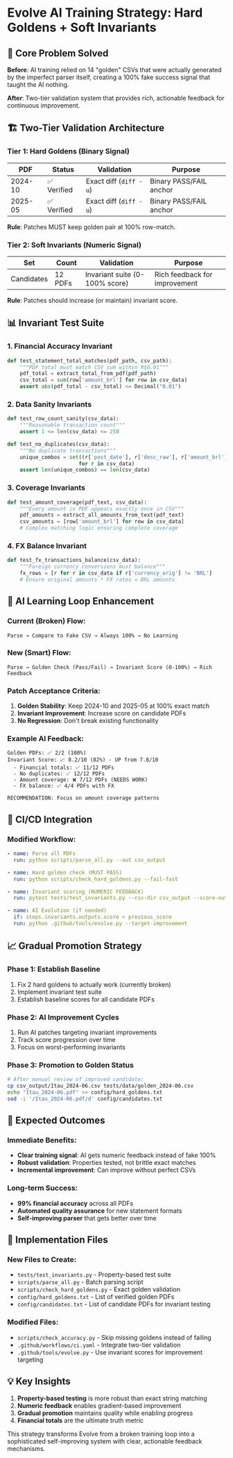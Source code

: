 # Evolve AI Training Strategy: Hard Goldens + Soft Invariants

## 🎯 Core Problem Solved

**Before**: AI training relied on 14 "golden" CSVs that were actually generated by the imperfect parser itself, creating a 100% fake success signal that taught the AI nothing.

**After**: Two-tier validation system that provides rich, actionable feedback for continuous improvement.

## 🏗️ Two-Tier Validation Architecture

### Tier 1: Hard Goldens (Binary Signal)
| PDF | Status | Validation | Purpose |
|-----|--------|------------|---------|
| 2024-10 | ✅ Verified | Exact diff (`diff -u`) | Binary PASS/FAIL anchor |
| 2025-05 | ✅ Verified | Exact diff (`diff -u`) | Binary PASS/FAIL anchor |

**Rule**: Patches MUST keep golden pair at 100% row-match.

### Tier 2: Soft Invariants (Numeric Signal)
| Set | Count | Validation | Purpose |
|-----|-------|------------|---------|
| Candidates | 12 PDFs | Invariant suite (0-100% score) | Rich feedback for improvement |

**Rule**: Patches should increase (or maintain) invariant score.

## 📊 Invariant Test Suite

### 1. Financial Accuracy Invariant
```python
def test_statement_total_matches(pdf_path, csv_path):
    """PDF total must match CSV sum within R$0.01"""
    pdf_total = extract_total_from_pdf(pdf_path)
    csv_total = sum(row['amount_brl'] for row in csv_data)
    assert abs(pdf_total - csv_total) <= Decimal("0.01")
```

### 2. Data Sanity Invariants
```python
def test_row_count_sanity(csv_data):
    """Reasonable transaction count"""
    assert 1 <= len(csv_data) <= 250

def test_no_duplicates(csv_data):
    """No duplicate transactions"""
    unique_combos = set((r['post_date'], r['desc_raw'], r['amount_brl']) 
                       for r in csv_data)
    assert len(unique_combos) == len(csv_data)
```

### 3. Coverage Invariants
```python
def test_amount_coverage(pdf_text, csv_data):
    """Every amount in PDF appears exactly once in CSV"""
    pdf_amounts = extract_all_amounts_from_text(pdf_text)
    csv_amounts = [row['amount_brl'] for row in csv_data]
    # Complex matching logic ensuring complete coverage
```

### 4. FX Balance Invariant
```python
def test_fx_transactions_balance(csv_data):
    """Foreign currency conversions must balance"""
    fx_rows = [r for r in csv_data if r['currency_orig'] != 'BRL']
    # Ensure original amounts * FX rates = BRL amounts
```

## 🤖 AI Learning Loop Enhancement

### Current (Broken) Flow:
```
Parse → Compare to Fake CSV → Always 100% → No Learning
```

### New (Smart) Flow:
```
Parse → Golden Check (Pass/Fail) → Invariant Score (0-100%) → Rich Feedback
```

### Patch Acceptance Criteria:
1. **Golden Stability**: Keep 2024-10 and 2025-05 at 100% exact match
2. **Invariant Improvement**: Increase score on candidate PDFs
3. **No Regression**: Don't break existing functionality

### Example AI Feedback:
```
Golden PDFs: ✅ 2/2 (100%)
Invariant Score: 📈 8.2/10 (82%) - UP from 7.8/10
  - Financial totals: ✅ 11/12 PDFs
  - No duplicates: ✅ 12/12 PDFs  
  - Amount coverage: ❌ 7/12 PDFs (NEEDS WORK)
  - FX balance: ✅ 4/4 PDFs with FX

RECOMMENDATION: Focus on amount coverage patterns
```

## 🔄 CI/CD Integration

### Modified Workflow:
```yaml
- name: Parse all PDFs
  run: python scripts/parse_all.py --out csv_output

- name: Hard golden check (MUST PASS)
  run: python scripts/check_hard_goldens.py --fail-fast

- name: Invariant scoring (NUMERIC FEEDBACK)
  run: pytest tests/test_invariants.py --csv-dir csv_output --score-output invariant_score.json

- name: AI Evolution (if needed)
  if: steps.invariants.outputs.score < previous_score
  run: python .github/tools/evolve.py --target-improvement
```

## 📈 Gradual Promotion Strategy

### Phase 1: Establish Baseline
1. Fix 2 hard goldens to actually work (currently broken)
2. Implement invariant test suite
3. Establish baseline scores for all candidate PDFs

### Phase 2: AI Improvement Cycles
1. Run AI patches targeting invariant improvements
2. Track score progression over time
3. Focus on worst-performing invariants

### Phase 3: Promotion to Golden Status
```bash
# After manual review of improved candidate:
cp csv_output/Itau_2024-06.csv tests/data/golden_2024-06.csv
echo "Itau_2024-06.pdf" >> config/hard_goldens.txt
sed -i '/Itau_2024-06.pdf/d' config/candidates.txt
```

## 🎯 Expected Outcomes

### Immediate Benefits:
- **Clear training signal**: AI gets numeric feedback instead of fake 100%
- **Robust validation**: Properties tested, not brittle exact matches
- **Incremental improvement**: Can improve without perfect CSVs

### Long-term Success:
- **99% financial accuracy** across all PDFs
- **Automated quality assurance** for new statement formats
- **Self-improving parser** that gets better over time

## 🔧 Implementation Files

### New Files to Create:
- `tests/test_invariants.py` - Property-based test suite
- `scripts/parse_all.py` - Batch parsing script
- `scripts/check_hard_goldens.py` - Exact golden validation
- `config/hard_goldens.txt` - List of verified golden PDFs
- `config/candidates.txt` - List of candidate PDFs for invariant testing

### Modified Files:
- `scripts/check_accuracy.py` - Skip missing goldens instead of failing
- `.github/workflows/ci.yaml` - Integrate two-tier validation
- `.github/tools/evolve.py` - Use invariant scores for improvement targeting

## 💡 Key Insights

1. **Property-based testing** is more robust than exact string matching
2. **Numeric feedback** enables gradient-based improvement
3. **Gradual promotion** maintains quality while enabling progress
4. **Financial totals** are the ultimate truth metric

This strategy transforms Evolve from a broken training loop into a sophisticated self-improving system with clear, actionable feedback mechanisms.
